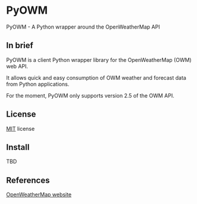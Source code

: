 PyOWM
=====
PyOWM - A Python wrapper around the OpenWeatherMap API

In brief
--------
PyOWM is a client Python wrapper library for the OpenWeatherMap (OWM) web API.

It allows quick and easy consumption of OWM weather and forecast data from Python applications.

For the moment, PyOWM only supports version 2.5 of the OWM API.

License
-------
[MIT](https://github.com/csparpa/pyowm/blob/master/LICENSE) license

Install
-------
TBD

References
----------
[OpenWeatherMap website](http://openweathermap.org/)